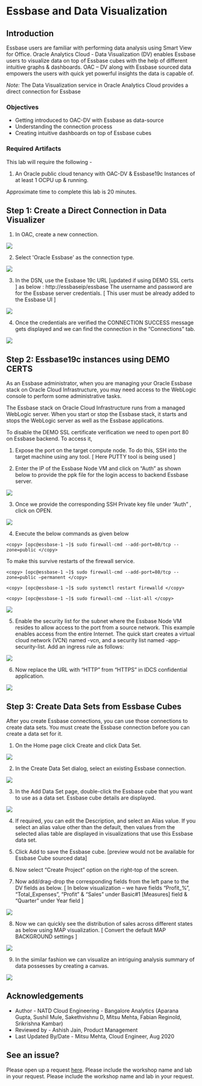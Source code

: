 # Essbase and Data Visualization

## Introduction

Essbase users are familiar with performing data analysis using Smart View for Office. Oracle Analytics Cloud - Data Visualization (DV) enables Essbase users to visualize data on top of Essbase cubes with the help of different intuitive graphs & dashboards. OAC – DV along with Essbase sourced data empowers the users with quick yet powerful insights the data is capable of.  

*Note:* The Data Visualization service in Oracle Analytics Cloud provides a direct connection for Essbase

### Objectives

* Getting introduced to OAC-DV with Essbase as data-source
* Understanding the connection process
* Creating intuitive dashboards on top of Essbase cubes

### Required Artifacts

This lab will require the following -

  1.	An Oracle public cloud tenancy with OAC-DV & Essbase19c Instances of at least 1 OCPU up & running.

  Approximate time to complete this lab is 20 minutes.


## **Step 1:** Create a Direct Connection in Data Visualizer

1. In OAC, create a new connection.

  ![](./images/image18_1.png "")

2. Select 'Oracle Essbase' as the connection type.

  ![](./images/image18_2.png "")

3. In the DSN, use the Essbase 19c URL [updated if using DEMO SSL certs ] as below :
http://essbaseip/essbase
The username and password are for the Essbase server credentials. [ This user must be already added to the Essbase UI ]

  ![](./images/image18_3.png "")

4. Once the credentials are verified the CONNECTION SUCCESS message gets displayed and we can find the connection in the “Connections” tab.

  ![](./images/image18_4.png "")

## **Step 2:** Essbase19c instances using DEMO CERTS

As an Essbase administrator, when you are managing your Oracle Essbase stack on Oracle Cloud Infrastructure, you may need access to the WebLogic console to perform some administrative tasks.

The Essbase stack on Oracle Cloud Infrastructure runs from a managed WebLogic server. When you start or stop the Essbase stack, it starts and stops the WebLogic server as well as the Essbase applications.

To disable the DEMO SSL certificate verification we need to open port 80 on Essbase backend. To access it,

1.	Expose the port on the target compute node. To do this, SSH into the target machine  using any tool. [ Here PUTTY tool is being used ]

2.	Enter the IP of the Essbase Node VM and click on “Auth” as shown below to provide the ppk file for the login access to backend Essbase server.

  ![](./images/image18_5.png "")

3.	Once we provide the corresponding SSH Private key file under “Auth” , click on OPEN.

  ![](./images/image18_6.png "")

4.	Execute the below commands as given below

  ``<copy> [opc@essbase-1 ~]$ sudo firewall-cmd --add-port=80/tcp --zone=public </copy>``

To make this survive restarts of the firewall service.

  ``<copy> [opc@essbase-1 ~]$ sudo firewall-cmd --add-port=80/tcp --zone=public –permanent </copy>``

  ``<copy> [opc@essbase-1 ~]$ sudo systemctl restart firewalld </copy>``

  ``<copy> [opc@essbase-1 ~]$ sudo firewall-cmd --list-all </copy>``

  ![](./images/image18_7.png "")

5.  Enable the security list for the subnet where the Essbase Node VM resides to allow access to the port from a source network. This example enables access from the entire Internet. The quick start creates a virtual cloud network (VCN) named <prefix>-vcn, and a security list named <prefix>-app-security-list. Add an ingress rule as follows:

  ![](./images/image18_8.png "")

6. Now replace the URL with “HTTP” from “HTTPS” in IDCS confidential application.

  ![](./images/image18_9.png "")

## **Step 3:** Create Data Sets from Essbase Cubes

After you create Essbase connections, you can use those connections to create data sets. You must create the Essbase connection before you can create a data set for it.

1.	On the Home page click Create and click Data Set.

  ![](./images/image18_10.png "")

2.	In the Create Data Set dialog, select an existing Essbase connection.

  ![](./images/image18_11.png "")

3.	In the Add Data Set page, double-click the Essbase cube that you want to use as a data set. Essbase cube details are displayed.

  ![](./images/image18_12.png "")

4.	If required, you can edit the Description, and select an Alias value. If you select an alias value other than the default, then values from the selected alias table are displayed in visualizations that use this Essbase data set.

5.	Click Add to save the Essbase cube. [preview would not be available for Essbase Cube sourced data]

6.	Now select “Create Project” option on the right-top of the screen.

7.	Now add/drag-drop the corresponding fields from the left pane to the DV fields as below.
[ In below visualization – we have fields “Profit_%”, “Total_Expenses”, “Profit” & “Sales” under Basic#1 [Measures] field & “Quarter” under Year field ]           

  ![](./images/image18_13.png "")

8.	Now we can quickly see the distribution of sales across different states as below using MAP visualization.
[ Convert the default MAP BACKGROUND settings ]

  ![](./images/image18_14.png "")

9.	In the similar fashion we can visualize an intriguing analysis summary of data possesses by creating a canvas.

  ![](./images/image18_15.png "")

## Acknowledgements

* Author - NATD Cloud Engineering - Bangalore Analytics (Aparana Gupta, Sushil Mule, Sakethvishnu D, Mitsu Mehta, Fabian Reginold, Srikrishna Kambar)
* Reviewed by - Ashish Jain, Product Management
* Last Updated By/Date - Mitsu Mehta, Cloud Engineer, Aug 2020

## See an issue?  

Please open up a request [here](https://github.com/oracle/learning-library/issues).   Please include the workshop name and lab in your request.    Please include the workshop name and lab in your request.
